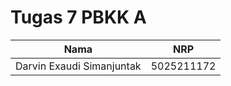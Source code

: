 # Tugas 7 PBKK A


| Nama  | NRP |
| ------------- | ------------- |
| Darvin Exaudi Simanjuntak  | 5025211172  |
